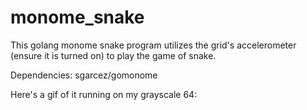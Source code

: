 # monome_snake
This golang monome snake program utilizes the grid's accelerometer (ensure it is turned on) to play the game of snake.

Dependencies: sgarcez/gomonome

Here's a gif of it running on my grayscale 64:
